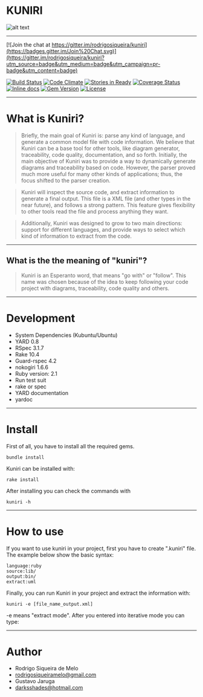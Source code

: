 # KUNIRI

![alt text](https://github.com/kuniri/kuniri/wiki/logo/256px/with_round_border.png "Kuniri")

----

[![Join the chat at https://gitter.im/rodrigosiqueira/kuniri](https://badges.gitter.im/Join%20Chat.svg)](https://gitter.im/rodrigosiqueira/kuniri?utm_source=badge&utm_medium=badge&utm_campaign=pr-badge&utm_content=badge)

[![Build Status](https://travis-ci.org/Kuniri/kuniri.svg?branch=master)](https://travis-ci.org/Kuniri/kuniri)
[![Code Climate](https://codeclimate.com/github/Kuniri/kuniri/badges/gpa.svg)](https://codeclimate.com/github/Kuniri/kuniri)
[![Stories in Ready](https://badge.waffle.io/Kuniri/kuniri.svg?label=ready&title=Ready)](http://waffle.io/Kuniri/kuniri)
[![Coverage Status](https://coveralls.io/repos/Kuniri/kuniri/badge.svg?branch=master&service=github)](https://coveralls.io/github/Kuniri/kuniri?branch=master)
[![Inline docs](http://inch-ci.org/github/Kuniri/kuniri.svg?branch=master)](http://inch-ci.org/github/Kuniri/kuniri)
[![Gem Version](https://badge.fury.io/rb/kuniri.svg)](http://badge.fury.io/rb/kuniri)
[![License](https://img.shields.io/badge/license-GPLv3-green.svg)](https://github.com/Kuniri/kuniri/blob/master/COPYING)

----
# What is Kuniri?

> Briefly, the main goal of Kuniri is: parse any kind of language, and generate
a common model file with code information. We believe that Kuniri can be a base
tool for other tools, like diagram generator, traceability, code quality,
documentation, and so forth. Initially, the main objective of Kuniri was to
provide a way to dynamically generate diagrams and traceability based on code.
However, the parser proved much more useful for many other kinds of
applications; thus, the focus shifted to the parser creation.

> Kuniri will inspect the source code, and extract information to generate a
final output. This file is a XML file (and other types in the near future), and
follows a strong pattern. This feature gives flexibility to other tools read the
file and process anything they want.

> Additionally, Kuniri was designed to grow to two main directions: support for
different languages, and provide ways to select which kind of information to
extract from the code.

----
## What is the the meaning of "kuniri"?

> Kuniri is an Esperanto word, that means "go with" or "follow". This name was
chosen because of the idea to keep following your code project with diagrams,
traceability, code quality and others.

----
# Development

* System Dependencies (Kubuntu/Ubuntu)
 * YARD 0.8
 * RSpec 3.1.7
 * Rake 10.4
 * Guard-rspec 4.2
 * nokogiri 1.6.6
* Ruby version: 2.1
* Run test suit
 * rake or spec
* YARD documentation
 * yardoc

----
# Install

First of all, you have to install all the required gems.
```
bundle install
```

Kuniri can be installed with:
```
rake install
```

After installing you can check the commands with
```
kuniri -h
```

----
# How to use
If you want to use kuniri in your project, first you have to create ".kuniri"
file. The example below show the basic syntax:

```
language:ruby
source:lib/
output:bin/
extract:uml
```

Finally, you can run Kuniri in your project and extract the information with:

```
kuniri -e [file_name_output.xml]
```

-e means "extract mode". After you entered into iterative mode you can type:

----
# Author

* Rodrigo Siqueira de Melo
 * rodrigosiqueiramelo@gmail.com
* Gustavo Jaruga
 * darksshades@hotmail.com
